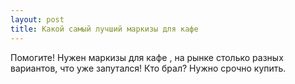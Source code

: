 ```yaml
---
layout: post 
title: Какой самый лучший маркизы для кафе 
--- 
```

Помогите! Нужен маркизы для кафе , на рынке столько разных вариантов, что уже запутался! Кто брал? Нужно срочно купить.